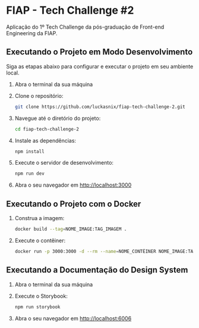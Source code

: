 # FIAP - Tech Challenge #2

Aplicação do 1º Tech Challenge da pós-graduação de Front-end Engineering da FIAP.

## Executando o Projeto em Modo Desenvolvimento

Siga as etapas abaixo para configurar e executar o projeto em seu ambiente local.

1. Abra o terminal da sua máquina

2. Clone o repositório:

    ```bash
    git clone https://github.com/luckasnix/fiap-tech-challenge-2.git
    ```

3. Navegue até o diretório do projeto:

    ```bash
    cd fiap-tech-challenge-2
    ```

4. Instale as dependências:

    ```bash
    npm install
    ```

5. Execute o servidor de desenvolvimento:

    ```bash
    npm run dev
    ```

6. Abra o seu navegador em [http://localhost:3000](http://localhost:3000)

## Executando o Projeto com o Docker

1. Construa a imagem:

    ```bash
    docker build --tag=NOME_IMAGE:TAG_IMAGEM .
    ```

2. Execute o contêiner:

    ```bash
    docker run -p 3000:3000 -d --rm --name=NOME_CONTÊINER NOME_IMAGE:TAG_IMAGEM
    ```

## Executando a Documentação do Design System

1. Abra o terminal da sua máquina

2. Execute o Storybook:

    ```bash
    npm run storybook
    ```

3. Abra o seu navegador em [http://localhost:6006](http://localhost:6006)

